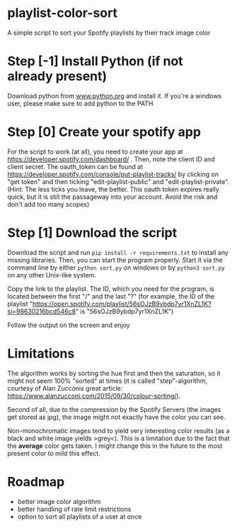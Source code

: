 # playlist-color-sort
A simple script to sort your Spotify playlists by their track image color 

# Step [-1] Install Python (if not already present)
Download python from www.python.org and install it. If you're a windows user, please make sure to add python to the PATH

# Step [0] Create your spotify app
For the script to work (at all), you need to create your app at https://developer.spotify.com/dashboard/ . Then, note the client ID and client secret.
The oauth_token can be found at https://developer.spotify.com/console/put-playlist-tracks/ by clicking on "get token" and then ticking "edit-playlist-public" and "edit-playlist-private". (Hint: The less ticks you leave, the better. This oauth token expires really quick, but it is still the passageway into your account. Avoid the risk and don't add too many scopes)

# Step [1] Download the script
Download the script and run `pip install -r requirements.txt` to install any missing libraries. Then, you can start the program properly.
Start it via the command line by either `python sort.py` on windows or by `python3 sort.py` on any other Unix-like system.

Copy the link to the playlist. The ID, which you need for the program, is located between the first "/" and the last "?"
(for example, the ID of the playlist "https://open.spotify.com/playlist/56sOJzB9ybdp7yr1XnZL1K?si=98630216bcd546c8" is "56sOJzB9ybdp7yr1XnZL1K")

Follow the output on the screen and enjoy

# Limitations
The algorithm works by sorting the hue first and then the saturation, so it might not seem 100% "sorted" at times (it is called "step"-algorithm, courtesy of Alan Zucconis great article: https://www.alanzucconi.com/2015/09/30/colour-sorting/). 

Second of all, due to the compression by the Spotify Servers (the images get stored as jpg), the image might not exactly have the color you can see. 

Non-monochromatic images tend to yield very interesting color results (as a black and white image yields >grey<). This is a limitation due to the fact that the **average** color gets taken. I might change this in the future to the most present color to mild this effect.

# Roadmap
- better image color algorithm
- better handling of rate limit restrictions
- option to sort all playlists of a user at once

